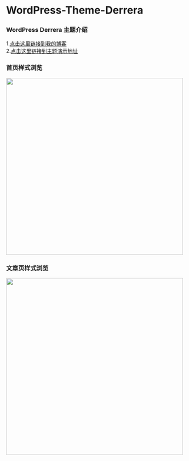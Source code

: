 # WordPress-Theme-Derrera
### WordPress Derrera 主题介绍
1.[点击这里链接到我的博客](http://blog.bcdon.com/)<br />
2.[点击这里链接到主题演示地址](http://demo.bcdon.com/derrera/)<br />

### 首页样式浏览

<img src="http://blog.bcdon.com/wp-content/uploads/2017/07/GAP2VN7MH4P98B4X1L8.png" width="480px" />

### 文章页样式浏览

<img src="http://blog.bcdon.com/wp-content/uploads/2017/07/MEAVOC_V3XQRWAR98X1.png" width="480px" /> 

